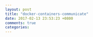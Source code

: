 ```yaml
---
layout: post
title: "docker-containers-communicate"
date: 2017-02-13 23:53:23 +0800
comments: true
categories: 
---
```

